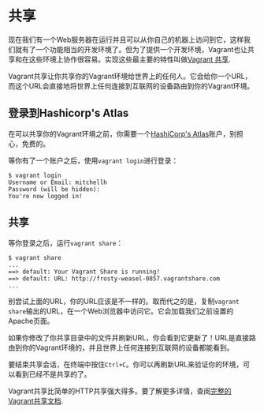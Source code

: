 
# 共享
现在我们有一个Web服务器在运行并且可以从你自己的机器上访问到它，这样我们就有了一个功能相当的开发环境了。但为了提供一个开发环境，Vagrant也让共享和在这些环境上协作很容易。实现这些最主要的特性叫做[Vagrant 共享][1].

Vagrant共享让你共享你的Vagrant环境给世界上的任何人。它会给你一个URL，而这个URL会直接地将世界上任何连接到互联网的设备路由到你的Vagrant环境。

## 登录到Hashicorp's Atlas
在可以共享你的Vagrant环境之前，你需要一个[HashiCorp's Atlas][2]账户，别担心，免费的。

等你有了一个账户之后，使用`vagrant login`进行登录：
```
$ vagrant login
Username or Email: mitchellh
Password (will be hidden):
You're now logged in!
```

## 共享
等你登录之后，运行`vagrant share`：
```
$ vagrant share
...
==> default: Your Vagrant Share is running!
==> default: URL: http://frosty-weasel-0857.vagrantshare.com
...
```
别尝试上面的URL，你的URL应该是不一样的。取而代之的是，复制`vagrant share`输出的URL，在一个Web浏览器中访问它。它会加载我们之前设置的Apache页面。

如果你修改了你共享目录中的文件并刷新URL，你会看到它更新了！URL是直接路由到你的Vagrant环境的，并且世界上任何连接到互联网的设备都能看到。

要结束共享会话，在终端中按住`Ctrl+C`。你可以再刷新URL来验证你的环境，可以看到已经不是共享的了。

Vagrant共享比简单的HTTP共享强大得多。要了解更多详情，查阅[完整的Vagrant共享文档][1].

[1]: http://docs.vagrantup.com/v2/share/
[2]: https://atlas.hashicorp.com/
